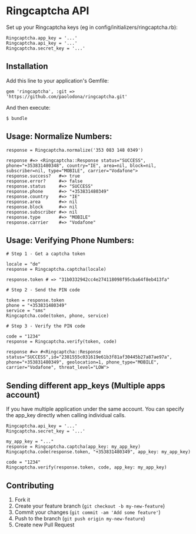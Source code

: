 # Ringcaptcha API

Set up your Ringcaptcha keys (eg in config/initializers/ringcaptcha.rb): 

    Ringcaptcha.app_key = '...'
    Ringcaptcha.api_key = '...'
    Ringcaptcha.secret_key = '...'

## Installation

Add this line to your application's Gemfile:

    gem 'ringcaptcha', :git => 'https://github.com/paolodona/ringcaptcha.git'

And then execute:

    $ bundle

## Usage: Normalize Numbers:

    response = Ringcaptcha.normalize('353 083 148 0349')

    response #=> <Ringcaptcha::Response status="SUCCESS", phone="+353831480348", country="IE", area=nil, block=nil, subscriber=nil, type="MOBILE", carrier="Vodafone">
    response.success?   #=> true
    response.error?     #=> false
    response.status     #=> "SUCCESS"
    response.phone      #=> "+353831480349"
    response.country    #=> "IE"
    response.area       #=> nil
    response.block      #=> nil
    response.subscriber #=> nil
    response.type       #=> "MOBILE"
    response.carrier    #=> "Vodafone"

## Usage: Verifying Phone Numbers:

    # Step 1 - Get a captcha token

    locale = "de"
    response = Ringcaptcha.captcha(locale)
  
    response.token # => "31b0332942cc4e274118098f95cba64f8eb413fa"

    # Step 2 - Send the PIN code
 
    token = response.token
    phone = "+353831480349"
    service = "sms"
    Ringcaptcha.code(token, phone, service)

    # Step 3 - Verify the PIN code

    code = "1234"
    response = Ringcaptcha.verify(token, code)

    response #=> #<Ringcaptcha::Response status="SUCCESS",id="2381555c031619e61b3f81af30445b27a87ae97a", phone="+353831480349", geolocation=1, phone_type="MOBILE", carrier="Vodafone", threat_level="LOW">

## Sending different app_keys (Multiple apps account)

If you have multiple application under the same account. You can specify the app_key directly when calling individual calls.

	Ringcaptcha.api_key = '...'
    Ringcaptcha.secret_key = '...'

    my_app_key = "..."
    response = Ringcaptcha.captcha(app_key: my_app_key)
    Ringcaptcha.code(response.token, "+353831480349", app_key: my_app_key)

    code = "1234"
    Ringcaptcha.verify(response.token, code, app_key: my_app_key)

## Contributing

1. Fork it
2. Create your feature branch (`git checkout -b my-new-feature`)
3. Commit your changes (`git commit -am 'Add some feature'`)
4. Push to the branch (`git push origin my-new-feature`)
5. Create new Pull Request
